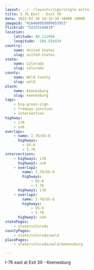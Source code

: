 ```yaml
---
layout: ../../layouts/sign/single.astro
title: I-76 East - Exit 39
date: 2022-07-10 14:15:39 +0000 +0000
imageid: "416466955009053953"
flickrid: "52255144819"
location:
    latitude: 40.111956
    longitude: -104.526434
country:
    name: United States
    slug: united-states
state:
    name: Colorado
    slug: colorado
county:
    name: Weld County
    slug: weld
place:
    name: Keenesburg
    slug: keenesburg
tags:
    - big-green-sign
    - freeway-junction
    - intersection
highway:
    - i76
    - us6
overlaps:
    - name: I-76/US-6
      highways:
        - US-6
        - I-76
intersections:
    - highway1: i76
      highway2: us6
    - overlap2:
        name: I-76/US-6
        highways:
            - US-6
            - I-76
      highway1: i76
    - overlap2:
        name: I-76/US-6
        highways:
            - US-6
            - I-76
      highway1: us6
statePages:
    - state/colorado
countyPages:
    - state/colorado/weld
placePages:
    - state/colorado/weld/keenesburg

---
```

I-76 east at Exit 39 - Keenesburg